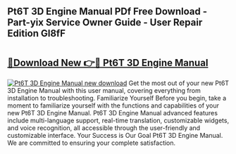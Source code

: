 ## Pt6T 3D Engine Manual PDf Free Download - Part-yix Service Owner Guide - User Repair Edition Gl8fF

# <h2><a href="http://bc47667.oget.top/?id=Pt6T+3D+Engine+Manual">🔗Download New 👉🔴 Pt6T 3D Engine Manual</a></h2>

[![Pt6T 3D Engine Manual new download](https://i.imgur.com/5g1atiW.png)](http://bc47667.oget.top/?id=Pt6T+3D+Engine+Manual)
Get the most out of your new Pt6T 3D Engine Manual with this user manual, covering everything from installation to troubleshooting. Familiarize Yourself Before you begin, take a moment to familiarize yourself with the functions and capabilities of your new Pt6T 3D Engine Manual. Pt6T 3D Engine Manual advanced features include multi-language support, real-time translation, customizable widgets, and voice recognition, all accessible through the user-friendly and customizable interface. Your Success is Our Goal Pt6T 3D Engine Manual. We are committed to ensuring your complete satisfaction.

